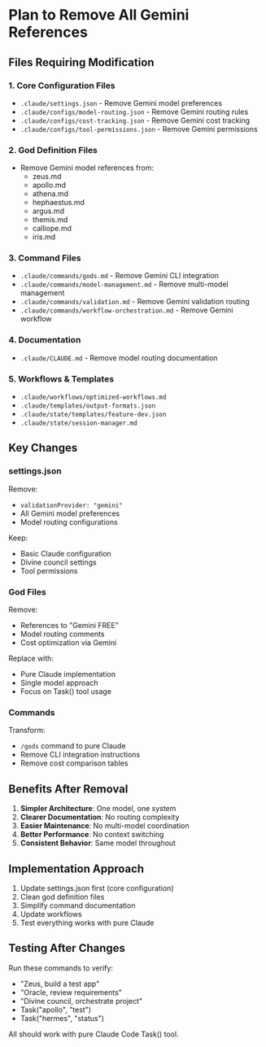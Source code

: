 # Plan to Remove All Gemini References

## Files Requiring Modification

### 1. Core Configuration Files
- `.claude/settings.json` - Remove Gemini model preferences
- `.claude/configs/model-routing.json` - Remove Gemini routing rules
- `.claude/configs/cost-tracking.json` - Remove Gemini cost tracking
- `.claude/configs/tool-permissions.json` - Remove Gemini permissions

### 2. God Definition Files  
- Remove Gemini model references from:
  - zeus.md
  - apollo.md
  - athena.md
  - hephaestus.md
  - argus.md
  - themis.md
  - calliope.md
  - iris.md

### 3. Command Files
- `.claude/commands/gods.md` - Remove Gemini CLI integration
- `.claude/commands/model-management.md` - Remove multi-model management
- `.claude/commands/validation.md` - Remove Gemini validation routing
- `.claude/commands/workflow-orchestration.md` - Remove Gemini workflow

### 4. Documentation
- `.claude/CLAUDE.md` - Remove model routing documentation

### 5. Workflows & Templates
- `.claude/workflows/optimized-workflows.md`
- `.claude/templates/output-formats.json`
- `.claude/state/templates/feature-dev.json`
- `.claude/state/session-manager.md`

## Key Changes

### settings.json
Remove:
- `validationProvider: "gemini"`
- All Gemini model preferences
- Model routing configurations

Keep:
- Basic Claude configuration
- Divine council settings
- Tool permissions

### God Files
Remove:
- References to "Gemini FREE"
- Model routing comments
- Cost optimization via Gemini

Replace with:
- Pure Claude implementation
- Single model approach
- Focus on Task() tool usage

### Commands
Transform:
- `/gods` command to pure Claude
- Remove CLI integration instructions
- Remove cost comparison tables

## Benefits After Removal

1. **Simpler Architecture**: One model, one system
2. **Clearer Documentation**: No routing complexity
3. **Easier Maintenance**: No multi-model coordination
4. **Better Performance**: No context switching
5. **Consistent Behavior**: Same model throughout

## Implementation Approach

1. Update settings.json first (core configuration)
2. Clean god definition files
3. Simplify command documentation
4. Update workflows
5. Test everything works with pure Claude

## Testing After Changes

Run these commands to verify:
- "Zeus, build a test app"
- "Oracle, review requirements"
- "Divine council, orchestrate project"
- Task("apollo", "test")
- Task("hermes", "status")

All should work with pure Claude Code Task() tool.